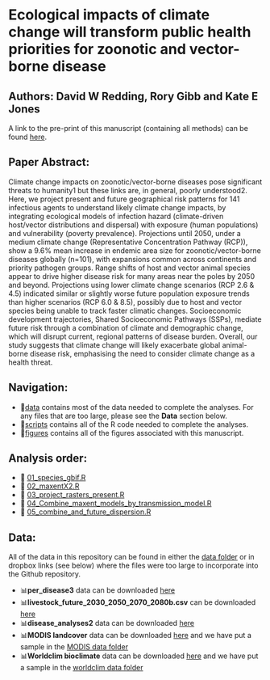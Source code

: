 # Ecological impacts of climate change will transform public health priorities for zoonotic and vector-borne disease

## Authors: David W Redding, Rory Gibb and Kate E Jones

A link to the pre-print of this manuscript (containing all methods) can be found [here](https://www.medrxiv.org/content/10.1101/2024.02.09.24302575v1).

## Paper Abstract: 
Climate change impacts on zoonotic/vector-borne diseases pose significant threats to humanity1 but these links are, in general, poorly understood2. Here, we project present and future geographical risk patterns for 141 infectious agents to understand likely climate change impacts, by integrating ecological models of infection hazard (climate-driven host/vector distributions and dispersal) with exposure (human populations) and vulnerability (poverty prevalence). Projections until 2050, under a medium climate change (Representative Concentration Pathway (RCP)), show a 9.6% mean increase in endemic area size for zoonotic/vector-borne diseases globally (n=101), with expansions common across continents and priority pathogen groups. Range shifts of host and vector animal species appear to drive higher disease risk for many areas near the poles by 2050 and beyond. Projections using lower climate change scenarios (RCP 2.6 & 4.5) indicated similar or slightly worse future population exposure trends than higher scenarios (RCP 6.0 & 8.5), possibly due to host and vector species being unable to track faster climatic changes. Socioeconomic development trajectories, Shared Socioeconomic Pathways (SSPs), mediate future risk through a combination of climate and demographic change, which will disrupt current, regional patterns of disease burden. Overall, our study suggests that climate change will likely exacerbate global animal-borne disease risk, emphasising the need to consider climate change as a health threat.


## Navigation:

* 📁[data](https://github.com/BioDivHealth/new_global_maxent/tree/main/data) contains most of the data needed to complete the analyses. For any files that are too large, please see the **Data** section below.
* 📁[scripts](https://github.com/BioDivHealth/new_global_maxent/tree/main/scripts) contains all of the R code needed to complete the analyses.
* 📁[figures](https://github.com/BioDivHealth/new_global_maxent/tree/main/figures) contains all of the figures associated with this manuscript.

  
## Analysis order:
- 📝 [01_species_gbif.R](https://github.com/BioDivHealth/new_global_maxent/blob/main/scripts/01_species_gbif_25.R)
- 📝 [02_maxentX2.R](https://github.com/BioDivHealth/new_global_maxent/blob/main/scripts/02_maxent_modelling.R)
- 📝 [03_project_rasters_present.R](https://github.com/BioDivHealth/new_global_maxent/blob/main/scripts/03_project_rasters_present.R)
- 📝 [04_Combine_maxent_models_by_transmission_model.R](https://github.com/BioDivHealth/new_global_maxent/blob/main/scripts/04__Combine_maxent_models_by_transmission_model.R)
- 📝 [05_combine_and_future_dispersion.R](https://github.com/BioDivHealth/new_global_maxent/blob/main/scripts/05_combine_and_future_dispersion.R)


## Data: 

All of the data in this repository can be found in either the [data folder](https://github.com/BioDivHealth/new_global_maxent/tree/main/data) or in dropbox links (see below) where the files were too large to incorporate into the Github repository. 

* 📊**per_disease3** data can be downloaded [here](https://www.dropbox.com/scl/fo/gen8spncb15csjfz7thyj/ACuRzeswgWdM2DFIH8H8F7c?rlkey=wxnm9f13pv8yxavw018ubhum4&dl=0)
* 📊**livestock_future_2030_2050_2070_2080b.csv** can be downloaded [here](https://www.dropbox.com/scl/fi/7gvr5n5t4fvn99mho02bf/livestock_future_2030_2050_2070_2080b.csv?rlkey=5n6hix1ouu84mbkiruaoolprz&dl=0)
* 📊**disease_analyses2** data can be downloaded [here](https://www.dropbox.com/scl/fo/3ogm3f5bde2hjqs9oqjzk/ABD7HCw0V1fCx9IrQGNDoTk?rlkey=wsduuu4jj25m75vidh49y7tf0&dl=0)
* 📊**MODIS landcover** data can be downloaded [here](https://lpdaac.usgs.gov/products/mcd12q1v006/) and we have put a sample in the [MODIS data folder](https://github.com/BioDivHealth/new_global_maxent/tree/main/data/MODIS)
* 📊**Worldclim bioclimate** data can be downloaded [here](https://www.worldclim.org/data/bioclim.html) and we have put a sample in the [worldclim data folder](https://github.com/BioDivHealth/new_global_maxent/tree/main/data/worldclim)
